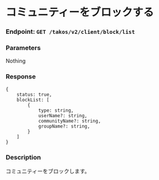 # コミュニティーをブロックする

### Endpoint: `GET /takos/v2/client/block/list`

### Parameters

Nothing

### Response

```
{
    status: true,
    blockList: [
        {
            type: string,
            userName?: string,
            communityName?: string,
            groupName?: string,
        }
    ]
}
```

### Description

コミュニティーをブロックします。
